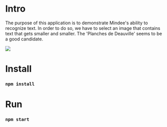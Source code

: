 # Intro
The purpose of this application is to demonstrate Mindee's ability to recognize text.
In order to do so, we have to select an image that contains text that gets smaller and smaller.
The 'Planches de Deauville' seems to be a good candidate.

![](https://github.com/CharlesRngrd/mindee_deauville/blob/main/public/screen.png)

# Install
### `npm install`

# Run
### `npm start`
